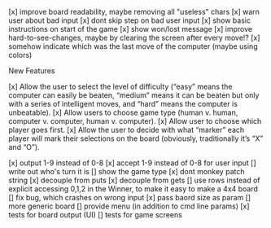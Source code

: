 [x] improve board readability, maybe removing all "useless" chars
[x] warn user about bad input
[x] dont skip step on bad user input
[x] show basic instructions on start of the game
[x] show won/lost message
[x] improve hard-to-see-changes, maybe by clearing the screen after every move!?
[x] somehow indicate which was the last move of the computer (maybe using colors)

New Features

[x] Allow the user to select the level of difficulty (“easy” means the computer can easily be beaten, “medium” means it can be beaten but only with a series of intelligent moves, and “hard” means the computer is unbeatable).
[x] Allow users to choose game type (human v. human, computer v. computer, human v. computer).
[x] Allow user to choose which player goes first.
[x] Allow the user to decide with what “marker” each player will mark their selections on the board (obviously, traditionally it’s “X” and “O”).

[x] output 1-9 instead of 0-8
[x] accept 1-9 instead of 0-8 for user input
[] write out who's turn it is
[] show the game type
[x] dont monkey patch string
[x] decouple from puts
[x] decouple from gets
[] use rows instead of explicit accessing 0,1,2 in the Winner, to make it easy to make a 4x4 board
[] fix bug, which crashes on wrong input
[x] pass baord size as param
[] more generic board
[] provide menu (in addition to cmd line params)
[x] tests for board output (UI)
[] tests for game screens 